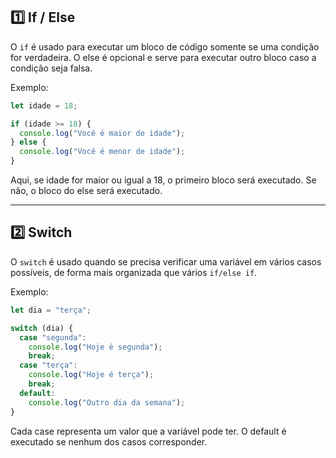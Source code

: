 ## 1️⃣ If / Else
O `if` é usado para executar um bloco de código somente se uma condição for verdadeira. O else é opcional e serve para executar outro bloco caso a condição seja falsa.

Exemplo:
```js
let idade = 18;

if (idade >= 18) {
  console.log("Você é maior de idade");
} else {
  console.log("Você é menor de idade");
}
```

Aqui, se idade for maior ou igual a 18, o primeiro bloco será executado. Se não, o bloco do else será executado.

---

## 2️⃣ Switch

O `switch` é usado quando se precisa verificar uma variável em vários casos possíveis, de forma mais organizada que vários `if/else if`.

Exemplo:
```js
let dia = "terça";

switch (dia) {
  case "segunda":
    console.log("Hoje é segunda");
    break;
  case "terça":
    console.log("Hoje é terça");
    break;
  default:
    console.log("Outro dia da semana");
}
```
Cada case representa um valor que a variável pode ter. O default é executado se nenhum dos casos corresponder.
